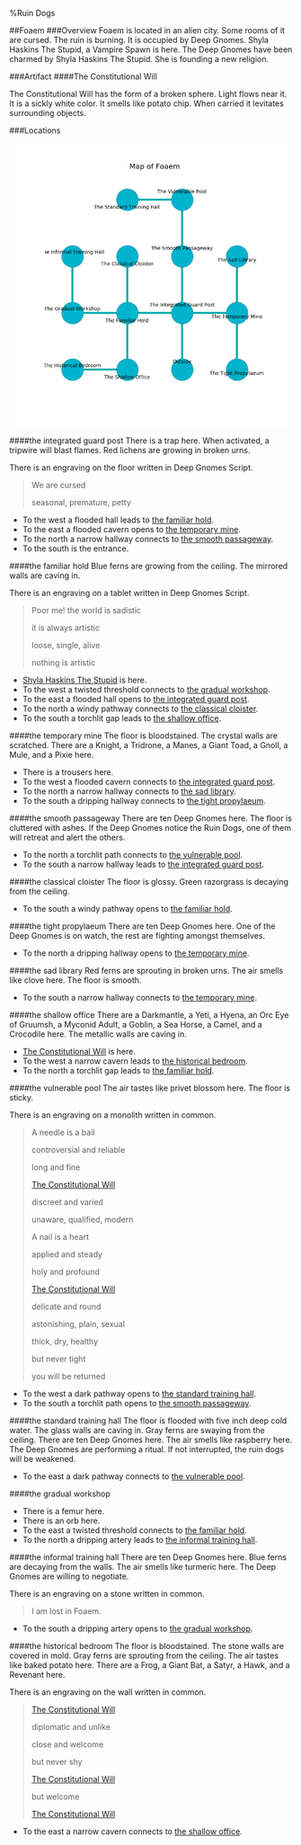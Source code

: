%Ruin Dogs

##Foaem
###Overview
Foaem is located in an alien city. Some rooms of it are cursed. The ruin is burning. It is occupied by Deep Gnomes. <a name="Shyla-Haskins-The-Stupid"></a>Shyla Haskins The Stupid, a Vampire Spawn is here. The Deep Gnomes have been charmed by Shyla Haskins The Stupid. She  is founding a new religion. 



###Artifact
####<a name="The-Constitutional-Will"></a>The Constitutional Will


The Constitutional Will has the form of a broken sphere. Light flows near it. It is a sickly white color. It smells like potato chip. When carried it levitates surrounding objects. 





###Locations


![](../v2/images/Foaem.png)

####<a name="the-integrated-guard-post"></a>the integrated guard post
There is a trap here. When activated, a tripwire will blast flames. Red lichens are growing in broken urns. 

There is an engraving on the floor written in Deep Gnomes Script. 

> We are cursed
>
> seasonal, premature, petty
>


* To the west a flooded hall leads to [the familiar hold](#the-familiar-hold).
* To the east a flooded cavern opens to [the temporary mine](#the-temporary-mine).
* To the north a narrow hallway connects to [the smooth passageway](#the-smooth-passageway).
* To the south is the entrance.


####<a name="the-familiar-hold"></a>the familiar hold
Blue ferns are growing from the ceiling. The mirrored walls are caving in. 

There is an engraving on a tablet written in Deep Gnomes Script. 

> Poor me! the world is sadistic
>
> it is always artistic
>
> loose, single, alive
>
> nothing is artistic
>


* [Shyla Haskins The Stupid](#Shyla-Haskins-The-Stupid) is here.
* To the west a twisted threshold connects to [the gradual workshop](#the-gradual-workshop).
* To the east a flooded hall opens to [the integrated guard post](#the-integrated-guard-post).
* To the north a windy pathway connects to [the classical cloister](#the-classical-cloister).
* To the south a torchlit gap leads to [the shallow office](#the-shallow-office).


####<a name="the-temporary-mine"></a>the temporary mine
The floor is bloodstained. The crystal walls are scratched. There are a Knight, a Tridrone, a Manes, a Giant Toad, a Gnoll, a Mule, and a Pixie here. 



* There is a trousers here.
* To the west a flooded cavern connects to [the integrated guard post](#the-integrated-guard-post).
* To the north a narrow hallway connects to [the sad library](#the-sad-library).
* To the south a dripping hallway connects to [the tight propylaeum](#the-tight-propylaeum).


####<a name="the-smooth-passageway"></a>the smooth passageway
There are ten Deep Gnomes here. The floor is cluttered with ashes. If the Deep Gnomes notice the Ruin Dogs, one of them will retreat and alert the others. 



* To the north a torchlit path connects to [the vulnerable pool](#the-vulnerable-pool).
* To the south a narrow hallway leads to [the integrated guard post](#the-integrated-guard-post).


####<a name="the-classical-cloister"></a>the classical cloister
The floor is glossy. Green razorgrass is decaying from the ceiling. 



* To the south a windy pathway opens to [the familiar hold](#the-familiar-hold).


####<a name="the-tight-propylaeum"></a>the tight propylaeum
There are ten Deep Gnomes here. One of the Deep Gnomes is on watch, the rest are fighting amongst themselves. 



* To the north a dripping hallway opens to [the temporary mine](#the-temporary-mine).


####<a name="the-sad-library"></a>the sad library
Red ferns are sprouting in broken urns. The air smells like clove here. The floor is smooth. 



* To the south a narrow hallway connects to [the temporary mine](#the-temporary-mine).


####<a name="the-shallow-office"></a>the shallow office
There are a Darkmantle, a Yeti, a Hyena, an Orc Eye of Gruumsh, a Myconid Adult, a Goblin, a Sea Horse, a Camel, and a Crocodile here. The metallic walls are caving in. 



* [The Constitutional Will](#The-Constitutional-Will) is here.
* To the west a narrow cavern leads to [the historical bedroom](#the-historical-bedroom).
* To the north a torchlit gap leads to [the familiar hold](#the-familiar-hold).


####<a name="the-vulnerable-pool"></a>the vulnerable pool
The air tastes like privet blossom here. The floor is sticky. 

There is an engraving on a monolith written in common. 

> A needle is a bail
>
> controversial and reliable
>
> long and fine
>
> [The Constitutional Will](#The-Constitutional-Will)
>
> discreet and varied
>
> unaware, qualified, modern
>
> A nail is a heart
>
> applied and steady
>
> holy and profound
>
> [The Constitutional Will](#The-Constitutional-Will)
>
> delicate and round
>
> astonishing, plain, sexual
>
> thick, dry, healthy
>
> but never tight
>
> you will be returned
>


* To the west a dark pathway opens to [the standard training hall](#the-standard-training-hall).
* To the south a torchlit path opens to [the smooth passageway](#the-smooth-passageway).


####<a name="the-standard-training-hall"></a>the standard training hall
The floor is flooded with five inch deep cold water. The glass walls are caving in. Gray ferns are swaying from the ceiling. There are ten Deep Gnomes here. The air smells like raspberry here. The Deep Gnomes are performing a ritual. If not interrupted, the ruin dogs will be weakened. 



* To the east a dark pathway connects to [the vulnerable pool](#the-vulnerable-pool).


####<a name="the-gradual-workshop"></a>the gradual workshop




* There is a femur here.
* There is an orb here.
* To the east a twisted threshold connects to [the familiar hold](#the-familiar-hold).
* To the north a dripping artery leads to [the informal training hall](#the-informal-training-hall).


####<a name="the-informal-training-hall"></a>the informal training hall
There are ten Deep Gnomes here. Blue ferns are decaying from the walls. The air smells like turmeric here. The Deep Gnomes are willing to negotiate. 

There is an engraving on a stone written in common. 

> I am lost in Foaem.
>


* To the south a dripping artery opens to [the gradual workshop](#the-gradual-workshop).


####<a name="the-historical-bedroom"></a>the historical bedroom
The floor is bloodstained. The stone walls are covered in mold. Gray ferns are sprouting from the ceiling. The air tastes like baked potato here. There are a Frog, a Giant Bat, a Satyr, a Hawk, and a Revenant here. 

There is an engraving on the wall written in common. 

> [The Constitutional Will](#The-Constitutional-Will)
>
> diplomatic and unlike
>
> close and welcome
>
> but never shy
>
> [The Constitutional Will](#The-Constitutional-Will)
>
> but welcome
>
> [The Constitutional Will](#The-Constitutional-Will)
>


* To the east a narrow cavern connects to [the shallow office](#the-shallow-office).


